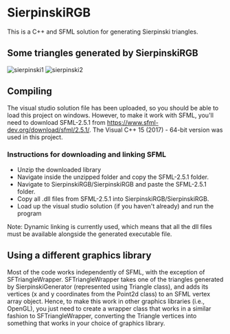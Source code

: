 # SierpinskiRGB
This is a C++ and SFML solution for generating Sierpinski triangles.

## Some triangles generated by SierpinskiRGB
![sierpinski1](https://github.com/ryanlanc20/SierpinskiRGB/assets/32577906/1ebf6d85-e039-4b35-b5ba-52a3477afc00)
![sierpinski2](https://github.com/ryanlanc20/SierpinskiRGB/assets/32577906/258eeb9c-0bfe-4de7-aa6a-6bc9f5b0cda7)

## Compiling
The visual studio solution file has been uploaded, so you should be able to load this project on windows.
However, to make it work with SFML, you'll need to download SFML-2.5.1 from https://www.sfml-dev.org/download/sfml/2.5.1/.
The Visual C++ 15 (2017) - 64-bit version was used in this project.

### Instructions for downloading and linking SFML
* Unzip the downloaded library
* Navigate inside the unzipped folder and copy the SFML-2.5.1 folder.
* Navigate to SierpinskiRGB/SierpinskiRGB and paste the SFML-2.5.1 folder.
* Copy all .dll files from SFML-2.5.1 into SierpinskiRGB/SierpinskiRGB.
* Load up the visual studio solution (if you haven't already) and run the program

Note: Dynamic linking is currently used, which means that all the dll files must be available alongside the generated executable file.

## Using a different graphics library
Most of the code works independently of SFML, with the exception of SFTriangleWrapper.
SFTriangleWrapper takes one of the triangles generated by SierpinskiGenerator (represented using Triangle class),
and adds its vertices (x and y coordinates from the Point2d class) to an SFML vertex array object.
Hence, to make this work in other graphics libraries (i.e., OpenGL), you just need to create a wrapper class that works
in a similar fashion to SFTriangleWrapper, converting the Triangle vertices into something that works in your choice of graphics library.
